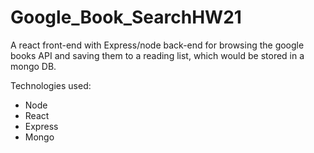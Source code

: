 # Google_Book_SearchHW21
A react front-end with Express/node back-end for browsing the google books API and saving them to a reading list, which would be stored in a mongo DB.

Technologies used:
* Node
* React
* Express
* Mongo
